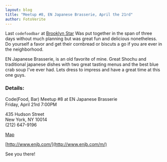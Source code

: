 ```yaml
---
layout: blog
title: "Meetup #8, EN Japanese Brasserie, April the 21rd"
author: FotoVerite
---
```


Last `codefoodbar` at [Brooklyn Star](http://thebrooklynstar.com) Was put together in the span of three days without much planning but was great fun and delicious nonetheless. Do yourself a favor and get their cornbread or biscuts a go if you are ever in the neighborhood. 

EN Japanese Brasserie, is an old favorite of mine. Great Shochu and traditional japanese dishes with two great tasting menus and the best blue crab soup I've ever had. Lets dress to impress and have a great time at this one guys. 

### Details:

Code(Food, Bar) Meetup #8 at EN Japanese Brasserie<br />
Friday, April 21rd 7:00PM

435 Hudson Street<br />
New York, NY 10014<br />
(212) 647-9196

[Map](http://maps.google.com/maps?um=1&ie=UTF-8&q=EN+japanese&fb=1&gl=us&hq=EN+japanese&hnear=New+York,+NY&cid=0,0,3599597273306573974&ei=aWynTcbALcnV0QHCkr35CA&sa=X&oi=local_result&ct=image&resnum=2&ved=0CC4QnwIwAQ)

[http://www.enjb.com/](http://www.enjb.com/m/)

See you there!